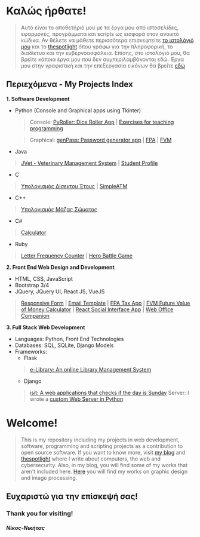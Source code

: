                                       
#                                              Καλώς ήρθατε!

>Αυτό είναι το αποθετήριό μου με τα έργα μου από ιστοσελίδες, εφαρμογές, προγράμματα και scripts ως εισφορά στον ανοικτό κώδικα. 
Αν θέλετε να μάθετε περισσότερα επισκεφτείτε [το ιστολόγιό μου](https://texploringblog.blogspot.com/) και το [thespotlight](https://thespotlight.gr) όπου γράφω για την πληροφορική, το διαδίκτυο και την κυβερνοασφάλεια. Επίσης, στο ιστολόγιό μου, θα βρείτε κάποια έργα μου που δεν συμπεριλαμβάνονται εδώ. 
Έργα μου στην γραφιστική και την επεξεργασία εικόνων θα βρείτε [εδώ](https://nikgraphicdesign.tumblr.com/)

## Περιεχόμενα - My Projects Index
**1. Software Development**
  - Python (Console and Graphical apps using Tkinter)
    >Console: [PyRoller: Dice Roller App](https://github.com/nikosnikitas/my_projects/tree/master/PyRoller%20-%20A%20Python%20Dice%20Roller%20-%20%CE%A0%CF%81%CF%8C%CE%B3%CF%81%CE%B1%CE%BC%CE%BC%CE%B1%20%CF%80%CE%BF%CF%85%20%CF%81%CE%AF%CF%87%CE%BD%CE%B5%CE%B9%20%CE%B6%CE%AC%CF%81%CE%B9-%CE%BA%CE%AD%CF%81%CE%BC%CE%B1) | [Exercises for teaching programming](https://github.com/nikosnikitas/my_projects/tree/master/Python%20Exercises)
    
    >Graphical: [genPass: Password generator app](https://github.com/nikosnikitas/my_projects/blob/master/geN-Pass%20-%20%CE%A0%CF%81%CF%8C%CE%B3%CF%81%CE%B1%CE%BC%CE%BC%CE%B1%20%CF%80%CE%BF%CF%85%20%CE%BC%CE%B1%CF%82%20%CE%B4%CE%AF%CE%BD%CE%B5%CE%B9%20%CE%B1%CF%83%CF%86%CE%B1%CE%BB%CE%B5%CE%AF%CF%82%20%CE%BA%CF%89%CE%B4%CE%B9%CE%BA%CE%BF%CF%8D%CF%82/password_generator.py) | [FPA](https://github.com/nikosnikitas/my_projects/blob/master/Financial%20Apps%20-%20%20%CE%95%CF%86%CE%B1%CF%81%CE%BC%CE%BF%CE%B3%CE%AD%CF%82%20%CF%83%CF%87%CE%B5%CF%84%CE%B9%CE%BA%CE%AD%CF%82%20%CE%BC%CE%B5%20%CF%84%CE%B7%CE%BD%20%CE%9F%CE%B9%CE%BA%CE%BF%CE%BD%CE%BF%CE%BC%CE%AF%CE%B1/fpa.py) | [FVM](https://github.com/nikosnikitas/my_projects/blob/master/Financial%20Apps%20-%20%20%CE%95%CF%86%CE%B1%CF%81%CE%BC%CE%BF%CE%B3%CE%AD%CF%82%20%CF%83%CF%87%CE%B5%CF%84%CE%B9%CE%BA%CE%AD%CF%82%20%CE%BC%CE%B5%20%CF%84%CE%B7%CE%BD%20%CE%9F%CE%B9%CE%BA%CE%BF%CE%BD%CE%BF%CE%BC%CE%AF%CE%B1/fvm.py)
  - Java
  >[JVet - Veterinary Management System](https://github.com/nikosnikitas/my_projects/blob/master/Java/JVet.java) | [Student Profile](https://github.com/nikosnikitas/my_projects/blob/master/Java/StudentProfile.java)
  - C 
  >[Υπολογισμός Δίσεκτου Έτους](https://github.com/nikosnikitas/my_projects/blob/master/Calculating%20Apps%20-%20%CE%95%CF%86%CE%B1%CF%81%CE%BC%CE%BF%CE%B3%CE%AD%CF%82%20%CF%80%CE%BF%CF%85%20%CE%BA%CE%AC%CE%BD%CE%BF%CF%85%CE%BD%20%CF%85%CF%80%CE%BF%CE%BB%CE%BF%CE%B3%CE%B9%CF%83%CE%BC%CE%BF%CF%8D%CF%82/%CE%A5%CF%80%CE%BF%CE%BB%CE%BF%CE%B3%CE%B9%CF%83%CE%BC%CF%8C%CF%82%20%CE%94%CE%AF%CF%83%CE%B5%CE%BA%CF%84%CE%BF%CF%85%20%CE%AD%CF%84%CE%BF%CF%85%CF%82.c)
   | [SimpleATM](https://github.com/nikosnikitas/my_projects/blob/master/Simple%20ATM%20-%20%CE%91%CF%80%CE%BB%CF%8C%20%CE%A0%CF%81%CF%8C%CE%B3%CF%81%CE%B1%CE%BC%CE%BC%CE%B1%20%CE%91%CF%85%CF%84%CF%8C%CE%BC%CE%B1%CF%84%CE%BF%CF%85%20%CE%A4%CE%B5%CF%81%CE%BC%CE%B1%CF%84%CE%B9%CE%BA%CE%BF%CF%8D%20%CE%9C%CE%B7%CF%87%CE%B1%CE%BD%CE%AE%CE%BC%CE%B1%CF%84%CE%BF%CF%82%20%CE%91%CE%A4%CE%9C/atm.c)
  - C++
  >[Υπολογισμός Μάζας Σώματος](https://github.com/nikosnikitas/my_projects/blob/master/Calculating%20Apps%20-%20%CE%95%CF%86%CE%B1%CF%81%CE%BC%CE%BF%CE%B3%CE%AD%CF%82%20%CF%80%CE%BF%CF%85%20%CE%BA%CE%AC%CE%BD%CE%BF%CF%85%CE%BD%20%CF%85%CF%80%CE%BF%CE%BB%CE%BF%CE%B3%CE%B9%CF%83%CE%BC%CE%BF%CF%8D%CF%82/%CE%A5%CF%80%CE%BF%CE%BB%CE%BF%CE%B3%CE%B9%CF%83%CE%BC%CF%8C%CF%82%20%CE%9C%CE%AC%CE%B6%CE%B1%CF%82%20%CE%A3%CF%8E%CE%BC%CE%B1%CF%84%CE%BF%CF%82.cpp)
  - C#
  >[Calculator](https://github.com/nikosnikitas/my_projects/blob/master/Calculating%20Apps%20-%20%CE%95%CF%86%CE%B1%CF%81%CE%BC%CE%BF%CE%B3%CE%AD%CF%82%20%CF%80%CE%BF%CF%85%20%CE%BA%CE%AC%CE%BD%CE%BF%CF%85%CE%BD%20%CF%85%CF%80%CE%BF%CE%BB%CE%BF%CE%B3%CE%B9%CF%83%CE%BC%CE%BF%CF%8D%CF%82/Calculator.cs)
  - Ruby
  >[Letter Frequency Counter](https://github.com/nikosnikitas/my_projects/blob/master/Ruby/letter_frequency_counter.rb) | [Hero Battle Game](https://github.com/nikosnikitas/my_projects/blob/master/Ruby/HeroBattleGame.rb)
  
**2. Front End Web Design and Development**
  - HTML, CSS, JavaScript
  - Bootstrap 3/4
  - JQuery, JQuery UI, React JS, VueJS
  >[Responsive Form](https://github.com/nikosnikitas/my_projects/blob/master/ResponsiveSurveyForm.html) | [Email Template](https://github.com/nikosnikitas/my_projects/blob/master/email.html) | [FPA Tax App](https://github.com/nikosnikitas/my_projects/blob/master/Financial%20Apps%20-%20%20%CE%95%CF%86%CE%B1%CF%81%CE%BC%CE%BF%CE%B3%CE%AD%CF%82%20%CF%83%CF%87%CE%B5%CF%84%CE%B9%CE%BA%CE%AD%CF%82%20%CE%BC%CE%B5%20%CF%84%CE%B7%CE%BD%20%CE%9F%CE%B9%CE%BA%CE%BF%CE%BD%CE%BF%CE%BC%CE%AF%CE%B1/FPA-HTML5.html) | [FVM Future Value of Money Calculator](https://github.com/nikosnikitas/my_projects/blob/master/Financial%20Apps%20-%20%20%CE%95%CF%86%CE%B1%CF%81%CE%BC%CE%BF%CE%B3%CE%AD%CF%82%20%CF%83%CF%87%CE%B5%CF%84%CE%B9%CE%BA%CE%AD%CF%82%20%CE%BC%CE%B5%20%CF%84%CE%B7%CE%BD%20%CE%9F%CE%B9%CE%BA%CE%BF%CE%BD%CE%BF%CE%BC%CE%AF%CE%B1/FVM-HTML5.html) | [React Social Interface App](https://github.com/nikosnikitas/my_projects/tree/master/React-made%20Social%20Interface%20Web%20App%20-%20%CE%95%CF%86%CE%B1%CF%81%CE%BC%CE%BF%CE%B3%CE%AE%20%CE%BA%CE%BF%CE%B9%CE%BD%CF%89%CE%BD%CE%B9%CE%BA%CE%AE%CF%82%20%CE%B4%CE%B9%CE%BA%CF%84%CF%8D%CF%89%CF%83%CE%B7%CF%82%20%CE%BC%CE%B5%20ReactJS) 
  | [Web Office Companion](https://github.com/nikosnikitas/my_projects/tree/master/webOffice%20Companion)
  
**3. Full Stack Web Development**
  - Languages: Python, Front End Technologies
  - Databases: SQL, SQLite, Django Models
  - Frameworks:
    - Flask
    >[e-Library: An online Library Management System](https://github.com/nikosnikitas/my_projects/tree/master/e-Library)
    - Django
    >[isit: A web applications that checks if the day is Sunday](https://github.com/nikosnikitas/my_projects/tree/master/Django/isit)
    Server:
      >I wrote a [custom Web Server in Python](https://github.com/nikosnikitas/my_projects/blob/master/PythonCustomWebServer.py)

#                                               Welcome!
>This is my repository including my projects in web development, software, programming and scripting projects as a contribution to open source software.
If you want to know more, visit [my blog](https://texploringblog.blogspot.com/) and [thespotlight](https://thespotlight.gr) where I write about computers, the web and cybersecurity. Also, in my blog, you will find some of my works that aren't included here.
[Here](https://nikgraphicdesign.tumblr.com/) you will find my works on graphic design and image processing. 

##                                               Ευχαριστώ για την επίσκεψή σας!
###                                               Thank you for visiting!

####                                                     _Νίκος-Νικήτας_
